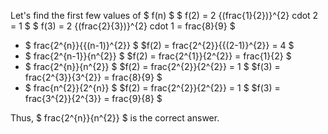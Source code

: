 Let's find the first few values of $ f(n) $
$ f(2) = 2 {(frac{1}{2})}^{2} cdot 2 = 1 $
$ f(3) = 2 {(frac{2}{3})}^{2} cdot 1 = frac{8}{9} $

<ul>
<li> $ frac{2^{n}}{{(n-1)}^{2}} $ 
$f(2) = frac{2^{2}}{{(2-1)}^{2}} = 4 $
<li> $ frac{2^{n-1}}{n^{2}} $ 
$f(2) = frac{2^{1}}{2^{2}} = frac{1}{2} $
<li> $ frac{2^{n}}{n^{2}} $
$f(2) = frac{2^{2}}{2^{2}} = 1 $ 
$f(3) = frac{2^{3}}{3^{2}} = frac{8}{9} $
<li> $ frac{n^{2}}{2^{n}} $
$f(2) = frac{2^{2}}{2^{2}} = 1 $ 
$f(3) = frac{3^{2}}{2^{3}} = frac{9}{8} $
</ul>
Thus, $ frac{2^{n}}{n^{2}} $ is the correct answer.
